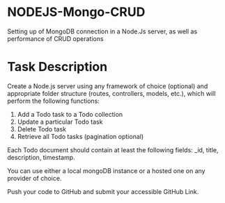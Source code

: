 # NODEJS-Mongo-CRUD
Setting up of MongoDB connection in a Node.Js server, as well as performance of CRUD operations

# Task Description
Create a Node.js server using any framework of choice (optional) and appropriate folder structure (routes, controllers, models, etc.), which will perform the following functions:
1. Add a Todo task to a Todo collection
2. Update a particular Todo task
3. Delete Todo task
4. Retrieve all Todo tasks (pagination optional)

Each Todo document should contain at least the following fields: _id, title, description, timestamp.

You can use either a local mongoDB instance or a hosted one on any provider of choice.

Push your code to GitHub and submit your accessible GitHub Link.
